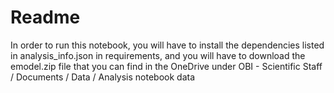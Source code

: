 # Readme

In order to run this notebook, you will have to install the dependencies listed in analysis_info.json in requirements, and you will have to download the emodel.zip file that you can find in the OneDrive under OBI - Scientific Staff / Documents / Data / Analysis notebook data

